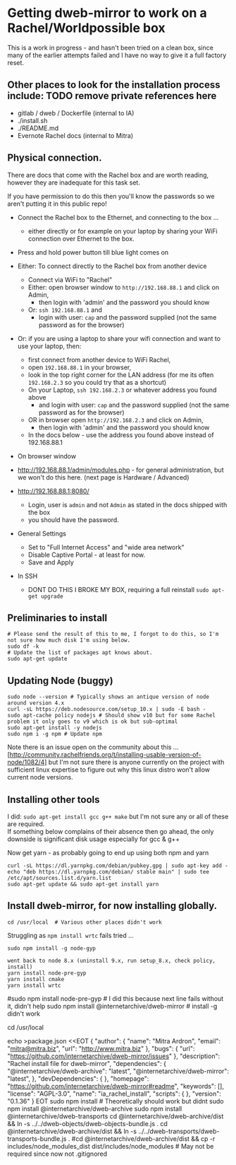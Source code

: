 # Getting dweb-mirror to work on a Rachel/Worldpossible box

This is a work in progress - and hasn't been tried on a clean box, since many of the earlier attempts failed and I have no 
way to give it a full factory reset.

## Other places to look for the installation process include: TODO remove private references here
* gitlab / dweb / Dockerfile (internal to IA)
* ./install.sh
* ./README.md
* Evernote Rachel docs (internal to Mitra)

## Physical connection.

There are docs that come with the Rachel box and are worth reading, however they are inadequate for this task set.

If you have permission to do this then you'll know the passwords so we aren't putting it in this public repo! 

* Connect the Rachel box to the Ethernet, and connecting to the box ... 
  * either directly or for example on your laptop by sharing your WiFi connection over Ethernet to the box. 
* Press and hold power button till blue light comes on
* Either: To connect directly to the Rachel box from another device
  * Connect via WiFi to "Rachel"
  * Either: open browser window to `http://192.168.88.1` and click on Admin, 
    * then login with 'admin' and the password you should know
  * Or: `ssh 192.168.88.1` and 
    * login with user: `cap` and the password supplied (not the same password as for the browser)
* Or: if you are using a laptop to share your wifi connection and want to use your laptop, then:
  * first connect from another device to WiFi Rachel, 
  * open `192.168.88.1` in your browser,
  * look in the top right corner for the LAN address (for me its often `192.168.2.3` so you could try that as a shortcut)
  * On your Laptop, `ssh 192.168.2.3` or whatever address you found above 
    * and login with user: `cap` and the password supplied (not the same password as for the browser)
  * OR in browser open `http://192.168.2.3` and click on Admin, 
    * then login with 'admin' and the password you should know
  * In the docs below - use the address you found above instead of 192.168.88.1

* On browser window 
* http://192.168.88.1/admin/modules.php - for general administration, but we won't do this here. (next page is Hardware / Advanced)
* http://192.168.88.1:8080/  
  * Login, user is `admin` and not `Admin` as stated in the docs shipped with the box
  * you should have the password. 
* General Settings
  * Set to "Full Internet Access" and "wide area network"
  * Disable Captive Portal - at least for now. 
  * Save and Apply 

* In SSH
  * DONT DO THIS I BROKE MY BOX, requiring a full reinstall `sudo apt-get upgrade`

## Preliminaries to install
```
# Please send the result of this to me, I forgot to do this, so I'm not sure how much disk I'm using below. 
sudo df -k 
# Update the list of packages apt knows about. 
sudo apt-get update  
```

## Updating Node (buggy)
```
sudo node --version # Typically shows an antique version of node around version 4.x
curl -sL https://deb.nodesource.com/setup_10.x | sudo -E bash -
sudo apt-cache policy nodejs # Should show v10 but for some Rachel problem it only goes to v9 which is ok but sub-optimal
sudo apt-get install -y nodejs
sudo npm i -g npm # Update npm
```
Note there is an issue open on the community about this ...
[http://community.rachelfriends.org/t/installing-usable-version-of-node/1082/4]
but I'm not sure there is anyone currently on the project with sufficient linux expertise to figure out why this linux distro won't allow current node versions.

## Installing other tools
I did: `sudo apt-get install gcc g++ make` but I'm not sure any or all of these are required.  
If something below complains of their absence then go ahead, the only downside is significant disk usage especially for gcc & g++

Now get yarn - as probably going to end up using both npm and yarn
```
curl -sL https://dl.yarnpkg.com/debian/pubkey.gpg | sudo apt-key add -
echo "deb https://dl.yarnpkg.com/debian/ stable main" | sudo tee /etc/apt/sources.list.d/yarn.list
sudo apt-get update && sudo apt-get install yarn
```

## Install dweb-mirror, for now installing globally.
```
cd /usr/local  # Various other places didn't work
```
Struggling as `npm install wrtc` fails tried ...
```
sudo npm install -g node-gyp 

went back to node 8.x (uninstall 9.x, run setup_8.x, check policy, install)
yarn install node-pre-gyp
yarn install cmake
yarn install wrtc
```

#sudo npm install node-pre-gyp    # I did this because next line fails without it, didn't help
sudo npm install @internetarchive/dweb-mirror # install -g didn't work

cd /usr/local

echo >package.json <<EOT
{
  "author": {
    "name": "Mitra Ardron",
    "email": "mitra@mitra.biz",
    "url": "http://www.mitra.biz"
  },
  "bugs": {
    "url": "https://github.com/internetarchive/dweb-mirror/issues"
  },
  "description": "Rachel install file for dweb-mirror",
  "dependencies": {
    "@internetarchive/dweb-archive": "latest",
    "@internetarchive/dweb-mirror": "latest",
  },
  "devDependencies": {
  },
  "homepage": "https://github.com/internetarchive/dweb-mirror#readme",
  "keywords": [],
  "license": "AGPL-3.0",
  "name": "ia_rachel_install",
  "scripts": {
  },
  "version": "0.1.36"
}
EOT
sudo npm install # Theoretically should work but didnt
sudo npm install @internetarchive/dweb-archive
sudo npm install @internetarchive/dweb-transports
cd @internetarchive/dweb-archive/dist && ln -s ../../dweb-objects/dweb-objects-bundle.js .
cd @internetarchive/dweb-archive/dist && ln -s ../../dweb-transports/dweb-transports-bundle.js .
#cd @internetarchive/dweb-archive/dist && cp -r includes/node_modules_dist dist/includes/node_modules  # May not be required since now not .gitignored


